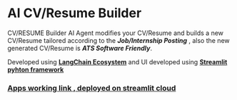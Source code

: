 # AI CV/Resume Builder

CV/RESUME Builder AI Agent modifies your CV/Resume and builds a new CV/Resume tailored according to the ***Job/Internship Posting*** , also the new generated CV/Resume is ***ATS Software Friendly***.

Developed using **[LangChain Ecosystem](https://www.langchain.com/)** and UI developed using **[Streamlit pyhton framework](https://streamlit.io/)** 

### [Apps working link , deployed on streamlit cloud](https://resumeoptimizeraiagent-rglbz2uvuu4kcd92owog69.streamlit.app/) 
